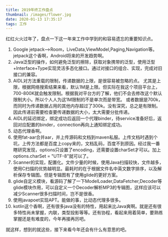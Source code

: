 ```yaml
---
title: 2019年终工作盘点
thumbnail: /images/flower.jpg
date: 2020-01-13 17:35:17
tags: 工作
---
```

红红火火过年了，盘点一下这一年来工作中学到的和容易遗忘的重要知识点。  
1.  Google jetpack-->Room，LiveData,ViewModel,Paging,Navigation等。jetpack这个香啊，Android将来的开发趋势啊。  
2.  Java泛型的操作，如何避免泛型的擦除，获取对象携带的泛型，使用泛型+Interface+Type实现灵活多态化接口。通过对接口的组合、实现，完成对旧接口的兼容。  
3.  AIDL对方法重载的限制，传递数据的上限，是很容易被忽略的点。 尤其是上限，根据网络搜索结果来看，默认1M是上限。但实际在我这个项目平台上，700-800K就会触发限制。根据我对平台方的了解，他们不会去修改这个默认限制大小。所以个人人为这1M限制的不是单次而是带宽。 或者数据是700k，而同时为传递数据占用的其他内存超过了300k。没有深究，总之是有限制。因此传递前需要检查要传递数据的大小，太大需要分批传递。    
4.  AIDL的延迟绑定，绑定成功后返回一个代理binder，待service准备好后，返回对应配置的binder，connection再向上通知绑定成功。  
5.  动态代理香啊。  
6.  使用fat-aar合并aar，并上传源码和文档到maven私服。上传文档时遇到个坑，上传方法都是百度上copy来的，文档乱码，百度不到原因。经过我一番瞎研究发现，options只设置了encoding，还需要设置charSet才可以。加上options.charSet = "UTF-8"就可以了。  
7.  Scanner的实现，配置化。文件少量的时候，使用Java扫描较快，文件越多，使用C扫描的优势越明显。最耗时的在于根据文件名中英文数字排序，以及解析保存专辑图。但是专辑图有了使用glide的更好方案。  
8.  glide自定义模块，看源码了解了一下ModelLoader,DataFetcher,Decoder等glide模块作用，可以自定义一个Decoder解析MP3的专辑图，这样应该可以减少Scanner很多扫描时间，岂不是很香。  
9.  使用javapoet实现APT。能做的事，比动态代理多很多。  
10.  kotlin这个香啊，还有很多java没有的特性，用起来比Java爽啊。就是还有很多特性尚未掌握，内联，类型投影等等。还有协程，看起来用着简单，要熟练掌握还是有难度的，今年再接再厉吧。  

就这样，想到的就这些，接下来看今年还会有什么有意思的吧。